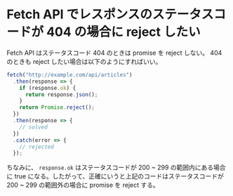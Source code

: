 # Fetch API でレスポンスのステータスコードが 404 の場合に reject したい
Fetch API はステータスコード 404 のときは promise を reject しない。 404 のときも reject したい場合は以下のようにすればいい。
```javascript
fetch("http://example.com/api/articles")
  .then(response => {
    if (response.ok) {
      return response.json();
    }
    return Promise.reject();
  })
  .then(response => {
    // solved
  })
  .catch(error => {
    // rejected
  });
```
ちなみに、 `response.ok` はステータスコードが 200 ~ 299 の範囲内にある場合に true になる。したがって、正確にいうと上記のコードはステータスコードが 200 ~ 299 の範囲外の場合に promise を reject する。
